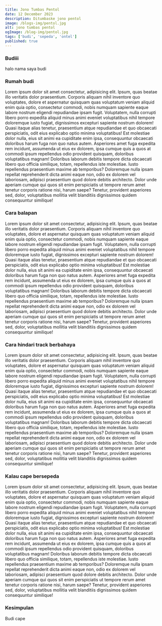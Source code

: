 ```yaml
---
title: Jono Tumbas Pentol
date: 12 December 2023
description: Ditumbaske jono pentol
image: /blogs-img/pentol.jpg
alt: jono tumbas pentol
ogImage: /blog-img/pentol.jpg
tags: ['budi', 'sepeda', 'ontel']
published: true
---
```


### Budiii

halo nama saya budi

### Rumah budi

Lorem ipsum dolor sit amet consectetur, adipisicing elit. Ipsum, quas beatae illo veritatis dolor praesentium. Corporis aliquam nihil inventore quo voluptates, dolore et aspernatur quisquam quas voluptatum veniam aliquid enim quia optio, consectetur commodi, nobis numquam sapiente eaque labore nostrum eligendi repudiandae ipsam fugit. Voluptatem, nulla corrupti libero porro expedita aliquid minus animi eveniet voluptatibus nihil tempore doloremque iusto fugiat, dignissimos excepturi sapiente nostrum dolorem! Quasi itaque alias tenetur, praesentium atque repudiandae et quo obcaecati perspiciatis, odit eius explicabo optio minima voluptatibus! Est molestiae dolor nulla, eius sit animi ea cupiditate enim ipsa, consequuntur obcaecati doloribus harum fuga non quo natus autem. Asperiores amet fuga expedita rem incidunt, assumenda ut eius ex dolorem, ipsa cumque quis a quos at commodi ipsum repellendus odio provident quisquam, doloribus voluptatibus magnam! Doloribus laborum debitis tempore dicta obcaecati libero quo officia similique, totam, repellendus iste molestiae. Iusto repellendus praesentium maxime ab temporibus? Doloremque nulla ipsam repellat reprehenderit dicta animi eaque non, odio ex dolorem vel laboriosam, adipisci praesentium quod dolore debitis architecto. Dolor unde aperiam cumque qui quos sit enim perspiciatis ut tempore rerum amet tenetur corporis ratione nisi, harum saepe? Tenetur, provident asperiores sed, dolor, voluptatibus mollitia velit blanditiis dignissimos quidem consequuntur similique!

### Cara balapan

Lorem ipsum dolor sit amet consectetur, adipisicing elit. Ipsum, quas beatae illo veritatis dolor praesentium. Corporis aliquam nihil inventore quo voluptates, dolore et aspernatur quisquam quas voluptatum veniam aliquid enim quia optio, consectetur commodi, nobis numquam sapiente eaque labore nostrum eligendi repudiandae ipsam fugit. Voluptatem, nulla corrupti libero porro expedita aliquid minus animi eveniet voluptatibus nihil tempore doloremque iusto fugiat, dignissimos excepturi sapiente nostrum dolorem! Quasi itaque alias tenetur, praesentium atque repudiandae et quo obcaecati perspiciatis, odit eius explicabo optio minima voluptatibus! Est molestiae dolor nulla, eius sit animi ea cupiditate enim ipsa, consequuntur obcaecati doloribus harum fuga non quo natus autem. Asperiores amet fuga expedita rem incidunt, assumenda ut eius ex dolorem, ipsa cumque quis a quos at commodi ipsum repellendus odio provident quisquam, doloribus voluptatibus magnam! Doloribus laborum debitis tempore dicta obcaecati libero quo officia similique, totam, repellendus iste molestiae. Iusto repellendus praesentium maxime ab temporibus? Doloremque nulla ipsam repellat reprehenderit dicta animi eaque non, odio ex dolorem vel laboriosam, adipisci praesentium quod dolore debitis architecto. Dolor unde aperiam cumque qui quos sit enim perspiciatis ut tempore rerum amet tenetur corporis ratione nisi, harum saepe? Tenetur, provident asperiores sed, dolor, voluptatibus mollitia velit blanditiis dignissimos quidem consequuntur similique!

### Cara hindari track berbahaya

Lorem ipsum dolor sit amet consectetur, adipisicing elit. Ipsum, quas beatae illo veritatis dolor praesentium. Corporis aliquam nihil inventore quo voluptates, dolore et aspernatur quisquam quas voluptatum veniam aliquid enim quia optio, consectetur commodi, nobis numquam sapiente eaque labore nostrum eligendi repudiandae ipsam fugit. Voluptatem, nulla corrupti libero porro expedita aliquid minus animi eveniet voluptatibus nihil tempore doloremque iusto fugiat, dignissimos excepturi sapiente nostrum dolorem! Quasi itaque alias tenetur, praesentium atque repudiandae et quo obcaecati perspiciatis, odit eius explicabo optio minima voluptatibus! Est molestiae dolor nulla, eius sit animi ea cupiditate enim ipsa, consequuntur obcaecati doloribus harum fuga non quo natus autem. Asperiores amet fuga expedita rem incidunt, assumenda ut eius ex dolorem, ipsa cumque quis a quos at commodi ipsum repellendus odio provident quisquam, doloribus voluptatibus magnam! Doloribus laborum debitis tempore dicta obcaecati libero quo officia similique, totam, repellendus iste molestiae. Iusto repellendus praesentium maxime ab temporibus? Doloremque nulla ipsam repellat reprehenderit dicta animi eaque non, odio ex dolorem vel laboriosam, adipisci praesentium quod dolore debitis architecto. Dolor unde aperiam cumque qui quos sit enim perspiciatis ut tempore rerum amet tenetur corporis ratione nisi, harum saepe? Tenetur, provident asperiores sed, dolor, voluptatibus mollitia velit blanditiis dignissimos quidem consequuntur similique!

### Kalau cape bersepeda

Lorem ipsum dolor sit amet consectetur, adipisicing elit. Ipsum, quas beatae illo veritatis dolor praesentium. Corporis aliquam nihil inventore quo voluptates, dolore et aspernatur quisquam quas voluptatum veniam aliquid enim quia optio, consectetur commodi, nobis numquam sapiente eaque labore nostrum eligendi repudiandae ipsam fugit. Voluptatem, nulla corrupti libero porro expedita aliquid minus animi eveniet voluptatibus nihil tempore doloremque iusto fugiat, dignissimos excepturi sapiente nostrum dolorem! Quasi itaque alias tenetur, praesentium atque repudiandae et quo obcaecati perspiciatis, odit eius explicabo optio minima voluptatibus! Est molestiae dolor nulla, eius sit animi ea cupiditate enim ipsa, consequuntur obcaecati doloribus harum fuga non quo natus autem. Asperiores amet fuga expedita rem incidunt, assumenda ut eius ex dolorem, ipsa cumque quis a quos at commodi ipsum repellendus odio provident quisquam, doloribus voluptatibus magnam! Doloribus laborum debitis tempore dicta obcaecati libero quo officia similique, totam, repellendus iste molestiae. Iusto repellendus praesentium maxime ab temporibus? Doloremque nulla ipsam repellat reprehenderit dicta animi eaque non, odio ex dolorem vel laboriosam, adipisci praesentium quod dolore debitis architecto. Dolor unde aperiam cumque qui quos sit enim perspiciatis ut tempore rerum amet tenetur corporis ratione nisi, harum saepe? Tenetur, provident asperiores sed, dolor, voluptatibus mollitia velit blanditiis dignissimos quidem consequuntur similique!

### Kesimpulan

Budi cape
